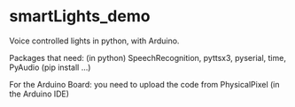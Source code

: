 # smartLights_demo
Voice controlled lights in python, with Arduino.

Packages that need: (in python)
SpeechRecognition, pyttsx3, pyserial, time, PyAudio (pip install ...)

For the Arduino Board: you need to upload the code from PhysicalPixel (in the Arduino IDE)

